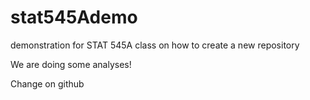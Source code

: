 # stat545Ademo
demonstration for STAT 545A class on how to create a new repository 

We are doing some analyses!

Change on github

